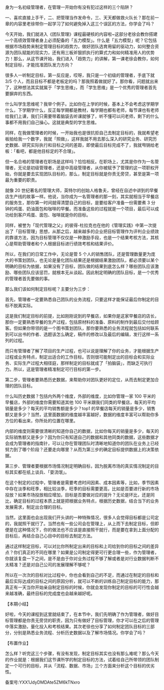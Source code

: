 身为一名初级管理者，在管理一开始你有没有犯过这样的三个陷阱？

一、喜欢直接上手干，二、把管理当作发命令，三、天天都做救火队长？那在前一章的内容里老徐带你一起学习了如何避免掉入这三个误区的方法，你学会了吗？

今天开始，我们就进入《团队管理》课程最硬核的内容啦\~这部分老徐会教你搭建一个高绩效管理者身上必须配备的「五力模型」。什么是「五力模型」呢？它包括根据市场趋势来制定管理目标的趋势力，做好团队选育用留的驱动力，如何整合资源为团队赋能的现实力，还有用三板斧狠抓执行的算式力和如何精准用人的优势力！那么，从这节课开始，我们进入「趋势力」的讲解，第一课老徐会教你，如何制定目标，才能找准团队发力方向？

很多人一听制定目标，第一反应是，哎呀，我只是一个初级的管理者，手底下就 3/5 个人，而且目标不都是老板定的吗？那我照着做就好了。那你看，问题就出来了，这种想法其实就属于「学生思维」，而「学生思维」是一个优秀的管理者首先要摒弃的东西。

什么叫学生思维呢？我举个例子。比如你在上学的时候，基本上不会考虑这学期学什么，下学期学什么，反正每学期都是教材，每学期也都有老师，每节课也有老师给我们上课，我们只需要带着脑袋去听课就够了，听不懂可以问老师，剩下的什么事都不用我们自己操心。这就是典型的学生思维。

同样，在我做管理者的时候，一开始我也是很抗拒自己去制定目标的，我就希望老板拍给我一个数字，我就「照做」，这样我就不用去那么深入的研究业务、研究历史数据、研究实际执行和目标之间的差距，即使最后目标完成不了，我就甩锅给老板：「看吧，都是他目标定的不合理」。

但一名合格的管理者在职场是这样吗？恰恰相反。在职场上，尤其是你作为一名管理者，无论是初级管理者，还是中高级管理者，从你被赋予了管理的这一项职权开始，你就是要去实现团队目标的，那么，制定目标就是你责无旁贷，甚至是第一项最为重要的职责。

就像 20 世纪著名的管理大师，英特尔的创始人格鲁夫，曾经在自述中讲到的早餐店生产线的故事一样。他说，当你成为一名管理者的那一刻，其实就相当于早餐店的服务生，那你第一时间就得清楚自己的目标，是要给客户准备一份需要煮 3 分钟的鸡蛋、奶油面包和咖啡的早餐。而准备这些的过程就是一个项目，最后可以成功给到客户鸡蛋、面包、咖啡就是你的目标。

同样，被誉为「现代管理之父」的彼得-杜拉克也在他的《管理实践》中第一次提出了「目标管理」思想，从那之后，越来越多的企业把目标管理作为评判企业绩效的靠谱方法，因为目标管理不仅仅是一种激励手段，也是一个结果考核方法，其核心是帮助管理者和个人根据目标进行绩效考核和结果评价。

所以，在我们的日常工作中，无论是管 5 个人的销售团队，还是管理数量更为庞大的书策划团队，也无论是量化团队结果还是根据结果激励团队，都必须要以某个明确的目标为依据，如果没有了目标，团队做的结果到底怎么样？哪些团队应该激励、哪些团队应该惩罚，就根本无从谈起。因此制定明确的团队目标，是一个优秀的管理者首先要做的事。

那么我们该如何制定目标呢？主要分为三步：

首先，管理者一定要熟悉自己团队的业务流程，只要这样才能保证最后你制定的目标不脱离实际。

这是我们制定目标的前提，比如刚刚说到的早餐店，如果你是这家早餐店的店长，那你一定要熟悉早餐的生产过程，包括原材料的准备、原料的制作到最后交付给顾客。但如果你带领的是一个图书策划团队，那你要熟悉的业务流程就包括如何联系到可以出书的作者、选题该怎么确定，稿件的修改以及最后的编辑，发行这样一系列的过程。

而只有管理者了解了项目的生产过程，也可以说是理解了你的业务，才能根据生产过程或业务特点，制定出适合的工作目标。否则很可能制定出的目标会和实际业务、实际生产过程大相径庭，那样制定的目标就成了「拍脑袋」，而缺乏可执行力。所以，这是管理者精准制定可行目标的第一步。

第二步，管理者要熟悉历史数据，来帮助你对团队更好的定位，从而去制定更加合理的团队目标。

什么叫历史数据？包括内外两个维度，外部的维度，比如你管理一家 100 平米的早餐店，外部的维度你需要知道其他 100 平米跟我们同类的早餐店，每天的平均销量是多少？每天的平均销售额是多少？top1 的早餐店每天的销量是多少，销售额又是多少？当然，这里面数据的维度越丰富越好，数据的维度丰富可以帮助你多方位的看出来，你所处的位置在哪里。

内部的维度则需要很清晰的知道你自己的数据，比如你每天的销量是多少，每天的实际销售额又是多少？因为你只有知道自己的数据和其他同类的数据，这些数据才会成为管理者的指南针，可以让你在管理团队时清晰地知道你的团队在业务上已经努力到了哪个阶段？还要走向哪里？从而为第三步的确定目标提供数据上的决策依据。

第三步、管理者要根据市场情况制定明确目标，因为脱离市场的真实情况制定的目标其实都在纸上谈兵、「耍流氓」。

在这个制定的过程中，管理者是需要考虑时间因素、成本因素等，比如，季节因素中存在淡季和旺季，相比较淡季，旺季的目标需要更高，比如是否要进行新的市场投放？如果市场投放相应增加，目标是否要做对应的提升？无论是环比，还是同比，确定目标的过程本质上就是把根据业务特点，根据历史数据，结合当下的业务发展需求，制定出合理的目标。

当然，这里面也会出现我们开头讲的一种特殊情况，很多人会觉得目标都是公司定的，我就照干就行了。当然也有一些公司会在管理上，从上而下去制定目标，但即便是在这种情况下，你的做法也不应该是直接照干就行，而是要在拿到上面分配的目标后，再结合自己心目中的目标去制定方法。

通过这样制定目标，可以对比你所制定出来的目标和上司给到你的目标之间的差异点？你们真正的不同在哪里？如果是公司制定得更可行更合理一些，作为管理者，你就该复盘一下之间，是不是由于你对业务过程不够了解或者是对行业数据判断不太精准？还是对自己公司的发展理解不够呢？

所以在一次次的目标对比过程中，你也会看到自己的不足，而通过在制定的目标和最后实际达成的目标之间的原因分析，就可以不断的训练自己制定目标的能力，那真正有一天当你开始亲自制定目标的时候，你就会发现你制定的目标的可行性会越来越准确，最终目标的完成度也会越来越好呢。

【本期小结】

好啦，今天的课程到这里就结束了，在本节中，我们先明确了作为管理者，做好目标管理都是你责无旁贷的职责，因为只有做好了目标管理，你才可以在之后的管理中落实激励，量化投入和考核结果。其次老徐也分享了如何制定团队目标的三部分，分别是熟悉业务流程、分析历史数据以及了解市场情况。你学会了吗？

【布置作业】

怎么样？听完这三个步骤，有没有发现，制定目标其实也没有那么难呢？那么今天的作业就是：根据我们这节课所学的制定目标的方法，试着给自己所带领的团队制定一个可行的目标，并从「流程、数据、市场」三个方面来分析这个目标的优劣性。

备案号:YXX1JdyDMDAte5ZM6kTNxro